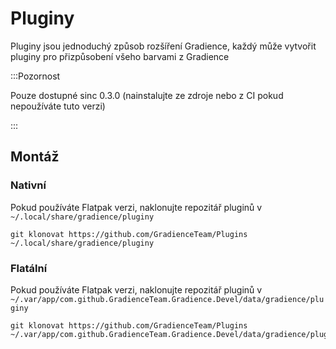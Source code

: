 # Pluginy

Pluginy jsou jednoduchý způsob rozšíření Gradience, každý může vytvořit pluginy pro přizpůsobení všeho barvami z Gradience

:::Pozornost

Pouze dostupné sinc 0.3.0 (nainstalujte ze zdroje nebo z CI pokud nepoužíváte tuto verzi)

:::


## Montáž

### Nativní

Pokud používáte Flatpak verzi, naklonujte repozitář pluginů v `~/.local/share/gradience/pluginy`

```shell
git klonovat https://github.com/GradienceTeam/Plugins ~/.local/share/gradience/pluginy
```


### Flatální

Pokud používáte Flatpak verzi, naklonujte repozitář pluginů v `~/.var/app/com.github.GradienceTeam.Gradience.Devel/data/gradience/pluginy`

```shell
git klonovat https://github.com/GradienceTeam/Plugins ~/.var/app/com.github.GradienceTeam.Gradience.Devel/data/gradience/plugins
```
